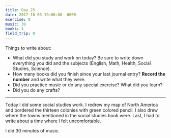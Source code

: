 ```yaml
---
title: Day 25
date: 2017-10-03 19:00:00 -0000
exercise: 0
music: 30
books: 1
field_trip: 0
---
```

Things to write about:

* What did you study and work on today? Be sure to write down everything you did and the subjects (English, Math, Health, Social Studies, Science).
* How many books did you finish since your last journal entry? **Record the number** and write what they were.
* Did you practice music or do any special exercise? What did you learn?
* Did you do any crafts?

***

Today I did some social studies work. I redrew my map of North America and bordered the thirteen colonies with green colored pencil. I also drew where the towns mentioned in the social studies book were. Last, I had to write about a time where I felt uncomfortable.

I did 30 minutes of music.

